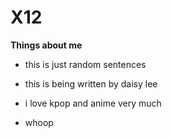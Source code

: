 # X12

**Things about me**
* this is just random sentences

* this is being written by daisy lee

* i love kpop and anime very much

* whoop 